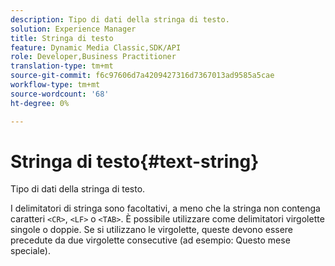 ```yaml
---
description: Tipo di dati della stringa di testo.
solution: Experience Manager
title: Stringa di testo
feature: Dynamic Media Classic,SDK/API
role: Developer,Business Practitioner
translation-type: tm+mt
source-git-commit: f6c97606d7a4209427316d7367013ad9585a5cae
workflow-type: tm+mt
source-wordcount: '68'
ht-degree: 0%

---
```



# Stringa di testo{#text-string}

Tipo di dati della stringa di testo.

I delimitatori di stringa sono facoltativi, a meno che la stringa non contenga caratteri `<CR>`, `<LF>` o `<TAB>`. È possibile utilizzare come delimitatori virgolette singole o doppie. Se si utilizzano le virgolette, queste devono essere precedute da due virgolette consecutive (ad esempio: Questo mese speciale).
